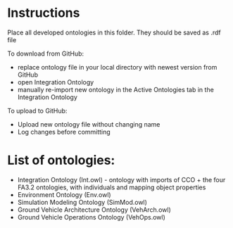 # Instructions

Place all developed ontologies in this folder.
They should be saved as .rdf file

To download from GitHub:
* replace ontology file in your local directory with newest version from GitHub
* open Integration Ontology
* manually re-import new ontology in the Active Ontologies tab in the Integration Ontology

To upload to GitHub:
* Upload new ontology file without changing name
* Log changes before committing

# List of ontologies:

* Integration Ontology (Int.owl) - ontology with imports of CCO + the four FA3.2 ontologies, with individuals and mapping object properties
* Environment Ontology (Env.owl)
* Simulation Modeling Ontology (SimMod.owl)
* Ground Vehicle Architecture Ontology (VehArch.owl)
* Ground Vehicle Operations Ontology (VehOps.owl)
